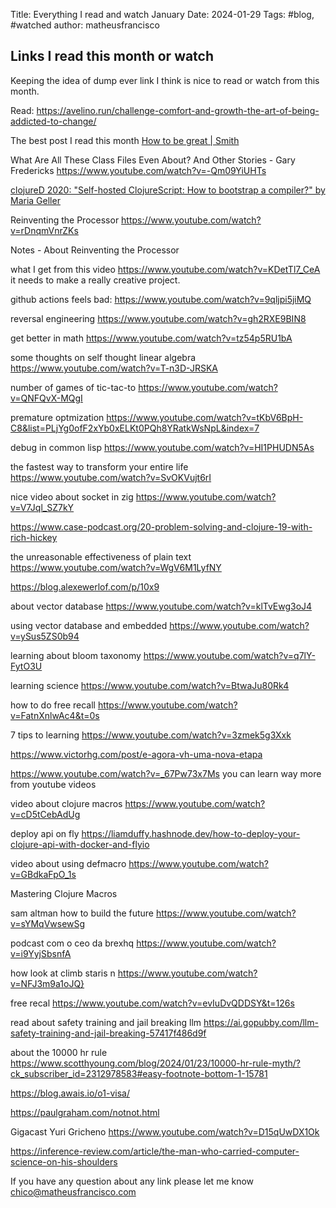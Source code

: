 Title: Everything I read and watch January
Date: 2024-01-29
Tags: #blog, #watched
author: matheusfrancisco

## Links I read this month or watch
Keeping the idea of dump ever link I think is nice to read or watch from this 
month.

Read: https://avelino.run/challenge-comfort-and-growth-the-art-of-being-addicted-to-change/

The best post I read this month  [How to be great | Smith](https://blog.stephsmith.io/how-to-be-great/)

What Are All These Class Files Even About? And Other Stories - Gary Fredericks  https://www.youtube.com/watch?v=-Qm09YiUHTs

[clojureD 2020: "Self-hosted ClojureScript: How to bootstrap a compiler?" by Maria Geller](https://www.youtube.com/watch?v=NDhbXuqBjBI)

Reinventing the Processor   https://www.youtube.com/watch?v=rDnqmVnrZKs

Notes - About Reinventing the Processor

what I get from this video https://www.youtube.com/watch?v=KDetTl7_CeA it needs to make a really creative project.

github actions feels bad:  https://www.youtube.com/watch?v=9qljpi5jiMQ

reversal engineering  https://www.youtube.com/watch?v=gh2RXE9BIN8

get better in math  https://www.youtube.com/watch?v=tz54p5RU1bA

some thoughts on self thought linear algebra https://www.youtube.com/watch?v=T-n3D-JRSKA

number of games of tic-tac-to https://www.youtube.com/watch?v=QNFQvX-MQgI

premature optmization https://www.youtube.com/watch?v=tKbV6BpH-C8&list=PLjYg0ofF2xYb0xELKt0PQh8YRatkWsNpL&index=7

debug in common lisp https://www.youtube.com/watch?v=HI1PHUDN5As

the fastest way to transform your entire life  https://www.youtube.com/watch?v=SvOKVujt6rI

nice video about socket in zig  https://www.youtube.com/watch?v=V7Jql_SZ7kY

https://www.case-podcast.org/20-problem-solving-and-clojure-19-with-rich-hickey

the unreasonable effectiveness of plain text  https://www.youtube.com/watch?v=WgV6M1LyfNY

https://blog.alexewerlof.com/p/10x9

about vector database  https://www.youtube.com/watch?v=klTvEwg3oJ4

using vector database and embedded  https://www.youtube.com/watch?v=ySus5ZS0b94

learning about bloom taxonomy https://www.youtube.com/watch?v=q7lY-FytO3U

learning science  https://www.youtube.com/watch?v=BtwaJu80Rk4

how to do free recall  https://www.youtube.com/watch?v=FatnXnlwAc4&t=0s

7 tips to learning  https://www.youtube.com/watch?v=3zmek5g3Xxk

https://www.victorhg.com/post/e-agora-vh-uma-nova-etapa

https://www.youtube.com/watch?v=_67Pw73x7Ms you can learn way more from youtube videos

video about clojure macros  https://www.youtube.com/watch?v=cD5tCebAdUg

deploy api on fly https://liamduffy.hashnode.dev/how-to-deploy-your-clojure-api-with-docker-and-flyio

video about using defmacro  https://www.youtube.com/watch?v=GBdkaFpO_1s

Mastering Clojure Macros

sam altman how to build the future https://www.youtube.com/watch?v=sYMqVwsewSg

podcast com o ceo da brexhq https://www.youtube.com/watch?v=i9YyjSbsnfA

how look at climb staris n  https://www.youtube.com/watch?v=NFJ3m9a1oJQ}

free recal https://www.youtube.com/watch?v=evIuDvQDDSY&t=126s

read about safety training and jail breaking llm https://ai.gopubby.com/llm-safety-training-and-jail-breaking-57417f486d9f

about the 10000 hr rule https://www.scotthyoung.com/blog/2024/01/23/10000-hr-rule-myth/?ck_subscriber_id=2312978583#easy-footnote-bottom-1-15781

https://blog.awais.io/o1-visa/

https://paulgraham.com/notnot.html

Gigacast Yuri Gricheno https://www.youtube.com/watch?v=D15qUwDX1Ok

https://inference-review.com/article/the-man-who-carried-computer-science-on-his-shoulders

If you have any question about any link please let me know chico@matheusfrancisco.com

